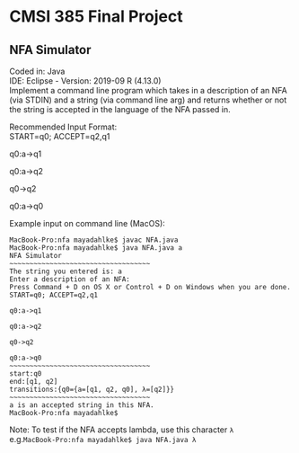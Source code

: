 # CMSI 385 Final Project
## NFA Simulator
Coded in: Java   
IDE: Eclipse - Version: 2019-09 R (4.13.0)  
Implement a command line program which takes in a description of an NFA (via STDIN) and a string (via command line arg) and returns whether or not the string is accepted in the language of the NFA passed in.  

Recommended Input Format:    
START=q0; ACCEPT=q2,q1

q0:a->q1

q0:a->q2

q0->q2

q0:a->q0

Example input on command line (MacOS):
```
MacBook-Pro:nfa mayadahlke$ javac NFA.java
MacBook-Pro:nfa mayadahlke$ java NFA.java a
NFA Simulator
~~~~~~~~~~~~~~~~~~~~~~~~~~~~~~~~~~~
The string you entered is: a
Enter a description of an NFA:
Press Command + D on OS X or Control + D on Windows when you are done.
START=q0; ACCEPT=q2,q1

q0:a->q1

q0:a->q2

q0->q2

q0:a->q0
~~~~~~~~~~~~~~~~~~~~~~~~~~~~~~~~~~~
start:q0
end:[q1, q2]
transitions:{q0={a=[q1, q2, q0], λ=[q2]}}
~~~~~~~~~~~~~~~~~~~~~~~~~~~~~~~~~~~
a is an accepted string in this NFA.
MacBook-Pro:nfa mayadahlke$ 
```

Note: To test if the NFA accepts lambda, use this character `λ`  
e.g.`MacBook-Pro:nfa mayadahlke$ java NFA.java λ` 
